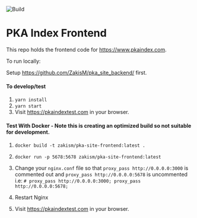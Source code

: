 ![Build](https://github.com/ZakisM/pka_site_frontend/workflows/Build/badge.svg)

# PKA Index Frontend

This repo holds the frontend code for https://www.pkaindex.com.

To run locally:

Setup https://github.com/ZakisM/pka_site_backend/ first.

#### To develop/test
1. `yarn install`
2. `yarn start`
3. Visit https://pkaindextest.com in your browser. 

#### Test With Docker - Note this is creating an optimized build so not suitable for development.
1. `docker build -t zakism/pka-site-frontend:latest .`
2. `docker run -p 5678:5678 zakism/pka-site-frontend:latest`
3. Change your `nginx.conf` file so that `proxy_pass http://0.0.0.0:3000` is commented out and `proxy_pass http://0.0.0.0:5678` is uncommented i.e:
     `# proxy_pass http://0.0.0.0:3000;
     proxy_pass http://0.0.0.0:5678;`
     
4. Restart Nginx
5. Visit https://pkaindextest.com in your browser.
